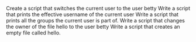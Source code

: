 Create a script that switches the current user to the user betty
Write a script that prints the effective username of the current user
Write a script that prints all the groups the current user is part of.
Write a script that changes the owner of the file hello to the user betty
Write a script that creates an empty file called hello.

